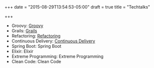 +++
date = "2015-08-29T13:54:53-05:00"
draft = true
title = "Techtalks"

+++

* Groovy: [Groovy](/techtalk/groovy)
* Grails: [Grails](/techtalk/grails)
* Refactoring: [Refactoring](/techtalk/refactoring)
* Continuous Delivery: [Continuous Delivery](/techtalk/continuous_delivery)
* Spring Boot: Spring Boot
* Elixir: Elixir
* Extreme Programming: Extreme Programming
* Clean Code: Clean Code


